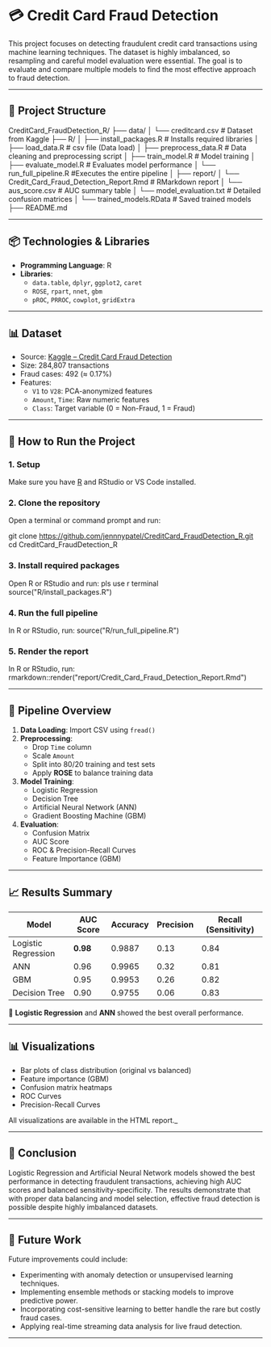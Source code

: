 # 💳 Credit Card Fraud Detection

This project focuses on detecting fraudulent credit card transactions using machine learning techniques. The dataset is highly imbalanced, so resampling and careful model evaluation were essential. The goal is to evaluate and compare multiple models to find the most effective approach to fraud detection.

---
## 📁 Project Structure

CreditCard_FraudDetection_R/
├── data/
│ └── creditcard.csv # Dataset from Kaggle
├── R/
│ ├── install_packages.R # Installs required libraries
│ ├── load_data.R # csv file (Data load) 
│ ├── preprocess_data.R # Data cleaning and preprocessing script
│ ├── train_model.R # Model training 
│ ├── evaluate_model.R #  Evaluates model performance
│ └── run_full_pipeline.R #Executes the entire pipeline
│
├── report/
│ └── Credit_Card_Fraud_Detection_Report.Rmd # RMarkdown report
│ └── aus_score.csv # AUC summary table
│ └── model_evaluation.txt # Detailed confusion matrices
│ └── trained_models.RData # Saved trained models
├── README.md

---

## 📦 Technologies & Libraries
- **Programming Language**: R
- **Libraries**:
  - `data.table`, `dplyr`, `ggplot2`, `caret`
  - `ROSE`, `rpart`, `nnet`, `gbm`
  - `pROC`, `PRROC`, `cowplot`, `gridExtra`

---

## 📊 Dataset
- Source: [Kaggle – Credit Card Fraud Detection](https://www.kaggle.com/datasets/mlg-ulb/creditcardfraud)
- Size: 284,807 transactions
- Fraud cases: 492 (≈ 0.17%)
- Features:
  - `V1` to `V28`: PCA-anonymized features
  - `Amount`, `Time`: Raw numeric features
  - `Class`: Target variable (0 = Non-Fraud, 1 = Fraud)

---

## 🚀 How to Run the Project

### 1. Setup

Make sure you have [R](https://cran.r-project.org/) and RStudio or VS Code installed.

### 2. Clone the repository

Open a terminal or command prompt and run:


git clone https://github.com/jennnypatel/CreditCard_FraudDetection_R.git
cd CreditCard_FraudDetection_R

### 3. Install required packages

Open R or RStudio and run:
pls use r terminal
source("R/install_packages.R")

### 4. Run the full pipeline
In R or RStudio, run:
source("R/run_full_pipeline.R")

### 5. Render the report
In R or RStudio, run:
rmarkdown::render("report/Credit_Card_Fraud_Detection_Report.Rmd")


---


## 🔄 Pipeline Overview
1. **Data Loading**: Import CSV using `fread()`
2. **Preprocessing**:
   - Drop `Time` column
   - Scale `Amount`
   - Split into 80/20 training and test sets
   - Apply **ROSE** to balance training data
3. **Model Training**:
   - Logistic Regression
   - Decision Tree
   - Artificial Neural Network (ANN)
   - Gradient Boosting Machine (GBM)
4. **Evaluation**:
   - Confusion Matrix
   - AUC Score
   - ROC & Precision-Recall Curves
   - Feature Importance (GBM)

   
---


## 📈 Results Summary

| Model                | AUC Score | Accuracy | Precision | Recall (Sensitivity) |
|---------------------|-----------|----------|-----------|-----------------------|
| Logistic Regression | **0.98**  | 0.9887   | 0.13      | 0.84                  |
| ANN                 | 0.96      | 0.9965   | 0.32      | 0.81                  |
| GBM                 | 0.95      | 0.9953   | 0.26      | 0.82                  |
| Decision Tree       | 0.90      | 0.9755   | 0.06      | 0.83                  |

 📌 **Logistic Regression** and **ANN** showed the best overall performance.

 
---


## 📊 Visualizations

- Bar plots of class distribution (original vs balanced)
- Feature importance (GBM)
- Confusion matrix heatmaps
- ROC Curves
- Precision-Recall Curves

All visualizations are available in the HTML report._


---


## 🎯 Conclusion

Logistic Regression and Artificial Neural Network models showed the best performance in detecting fraudulent transactions, achieving high AUC scores and balanced sensitivity-specificity. The results demonstrate that with proper data balancing and model selection, effective fraud detection is possible despite highly imbalanced datasets.


---

## 🚀 Future Work
Future improvements could include:

- Experimenting with anomaly detection or unsupervised learning techniques.
- Implementing ensemble methods or stacking models to improve predictive power.
- Incorporating cost-sensitive learning to better handle the rare but costly fraud cases.
- Applying real-time streaming data analysis for live fraud detection.


---